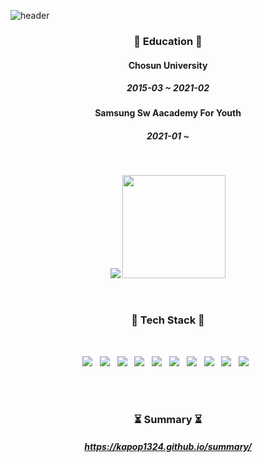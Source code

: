 ![header](https://capsule-render.vercel.app/api?type=waving&color=auto&height=300&section=header&text=RYU-SANG-OH&fontSize=90)
<h3 align="center"><b>📗 Education 📗</b></h3>
<p align="center">
<h4 align="center">Chosun University</h3>
<h5 align="center">2015-03 ~ 2021-02</h5>
<h4 align="center">Samsung Sw Aacademy For Youth</h3>
<h5 align="center">2021-01 ~</h5>
</p>
<br>
<p align="center">
<img  src="http://mazassumnida.wtf/api/v2/generate_badge?boj=rso1129">&nbsp<img  src="https://github-readme-stats.vercel.app/api?username=kapop1324" height="165">
</p>
<br>
<p align="center">
<h3 align="center"><b>🔨 Tech Stack 🔨</b></h3>
</p>
</br>
<p align="center">
<img src="https://img.shields.io/badge/JAVA-007396?style=flat-square&logo=Java&logoColor=white"/></a> &nbsp
<img src="https://img.shields.io/badge/HTML5-E34F26?style=flat-square&logo=HTML5&logoColor=white"/></a> &nbsp
<img src="https://img.shields.io/badge/CSS3-1572B6?style=flat-square&logo=CSS3&logoColor=white"/></a> &nbsp
<img src="https://img.shields.io/badge/JavaScript-F7DF1E?style=flat-square&logo=JavaScript&logoColor=white"/></a> &nbsp
<img src="https://img.shields.io/badge/jQuery-0769AD?style=flat-square&logo=jQuery&logoColor=white"/></a> &nbsp
<img src="https://img.shields.io/badge/MySQL-4479A1?style=flat-square&logo=MySQL&logoColor=white"/></a> &nbsp 
<img src="https://img.shields.io/badge/MariaDB-003545?style=flat-square&logo=MariaDB&logoColor=white"/></a> &nbsp 
<img src="https://img.shields.io/badge/Spring-6DB33F?style=flat-square&logo=Spring&logoColor=white"/></a> &nbsp
<img src="https://img.shields.io/badge/Spring%20Boot-6DB33F?style=flat-square&logo=SpringBoot&logoColor=white"/></a> &nbsp
<img src="https://img.shields.io/badge/Vue.js-4FC08D?style=flat-square&logo=Vue.js&logoColor=white"/></a> &nbsp
</p>
<br><br>
<p align="center">
<h3 align="center"><b>⏳ Summary ⏳</b></h3>
<h5  align="center"><a href="https://kapop1324.github.io/summary/">https://kapop1324.github.io/summary/</a></h5>
</p>
<br><br><br>

